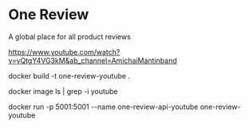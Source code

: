 # One Review

A global place for all product reviews

https://www.youtube.com/watch?v=yQtgY4VG3kM&ab_channel=AmichaiMantinband

docker build -t one-review-youtube .

docker image ls | grep -i youtube

docker run -p 5001:5001 --name one-review-api-youtube one-review-youtube
